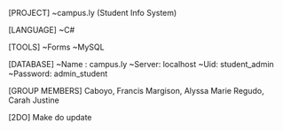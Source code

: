 [PROJECT]
~campus.ly (Student Info System)

[LANGUAGE]
~C#

[TOOLS]
~Forms
~MySQL

[DATABASE]
~Name : campus.ly
~Server: localhost
~Uid: student_admin
~Password: admin_student


[GROUP MEMBERS]
Caboyo, Francis
Margison, Alyssa Marie
Regudo, Carah Justine

[2DO]
Make do update

		